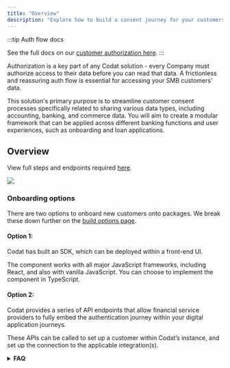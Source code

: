 ```yaml
---
title: "Overview"
description: "Explore how to build a consent journey for your customers"
---
```


:::tip Auth flow docs

See the full docs on our [customer authorization here](https://docs.codat.io/auth-flow/overview).
:::


Authorization is a key part of any Codat solution - every Company must authorize access to their data before you can read that data. A frictionless and reassuring auth flow is essential for accessing your SMB customers' data.

This solution's primary purpose is to streamline customer consent processes specifically related to sharing various data types, including accounting, banking, and commerce data. You will aim to create a modular framework that can be applied across different banking functions and user experiences, such as onboarding and loan applications.


## Overview

View full steps and endpoints required [here](https://docs.codat.io/auth-flow/build/build-your-own-authorization-journey).

![](/img/enterprise/implementation/consent/authjourney.png)

### Onboarding options

There are two options to onboard new customers onto packages. We break these down further on the [build options page](/enterprise/tech-implementation/consent/build).

#### **Option 1:**
Codat has built an SDK, which can be deployed within a front-end UI.

The component works with all major JavaScript frameworks, including React, and also with vanilla JavaScript. You can choose to implement the component in TypeScript.

#### **Option 2:**
Codat provides a series of API endpoints that allow financial service providers to fully embed the authentication journey within your digital application journeys. 

These APIs can be called to set up a customer within Codat’s instance, and set up the connection to the applicable integration(s).



<details>
<summary><b>FAQ</b></summary>

**What is a link process?**

The link process is the mechanism by which your existing and prospective customers securely share their financial data with you. This provides benefits for both the SME linking, and you as the financial services provider. 

**What is the first step in building a bespoke authentication flow using Codat? (Option 1)**

The first step is to create a Codat company for a user when they sign up for your app. This allows you to track their connection status from the beginning using `POST /Companies`.

**How should users enter their 3rd party credentials to authorize a connection? (Option 1)**

Users should be directed to enter their credentials on the `linkUrl` found in the response after creating a data connection for the selected integration.

**How does Codat secure the connection with the underlying packages?**

Codat uses OAuth 2.0 to facilitate the consent and authentication process between Codat and each accounting and/or banking package.

**How does the user login?**

Each accounting software has a slightly different login & consent experience. In general, cloud-based packages require a username and password login once they user has been redirected.

**What happens when a customer connects?**

When a customer connects, Codat will start extracting and caching relevant data types. This process will likely take a few minutes but will depend on the amount of historical data being extracted.

**How does Codat highlight a completed sync?**

Codat generates a [webhook event](/using-the-api/webhooks/overview) once a data sync has been completed. A webhook consumer can be set up to trigger for specific data types or once all data types have synced.

**How can users manage their ongoing connections and revoke access to platforms?**

It is recommended that a ‘Manage Connections’ UI is built, which can link to Codat’s underlying platform API endpoints, such as the ability to sever a connection via `PATCH /Connection`.

</details>



